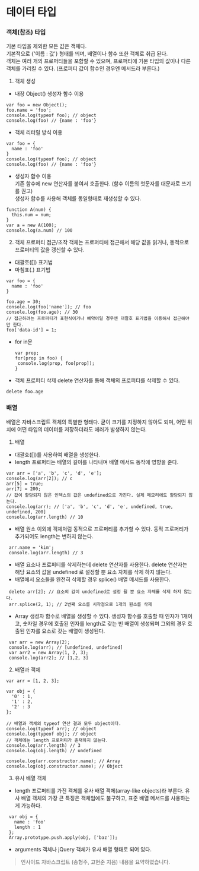 # 데이터 타입
### 객체(참조) 타입
기본 타입을 제외한 모든 값은 객체다.   
기본적으로 {'이름 : 값'} 형태를 띄며, 배열이나 함수 또한 객체로 취급 된다.  
객체는 여러 개의 프로퍼티들을 포함할 수 있으며,  프로퍼티에 기본 타입의 값이나 다른 객체를 가리킬 수 있다. (프로퍼티 값이 함수인 경우엔 메서드라 부른다.)

1. 객체 생성
 - 내장 Object() 생성자 함수 이용
  ```
  var foo = new Object();
  foo.name = 'foo';
  console.log(typeof foo); // object
  console.log(foo) // {name : 'foo'}
  ```
 - 객체 리터럴 방식 이용
  ```
  var foo = {
    name : 'foo'
  }
  console.log(typeof foo); // object
  console.log(foo) // {name : 'foo'}
  ```
 - 생성자 함수 이용  
  기존 함수에 new 연산자를 붙여서 호출한다. (함수 이름의 첫문자를 대문자로 쓰기를 권고)  
  생성자 함수를 사용해 객체를 동일형태로 재생성할 수 있다.
  ```
  function A(num) {
    this.num = num;
  }
  var a = new A(100);
  console.log(a.num) // 100
  ```
2. 객체 프로퍼티 접근/조작
 객체는 프로퍼티에 접근해서 해당 값을 읽거나, 동적으로 프로퍼티의 값을 갱신할 수 있다.
 - 대괄호([]) 표기법
 - 마침표(.) 표기법
  ```
  var foo = {
    name : 'foo'
  }

  foo.age = 30;
  console.log(foo['name']); // foo
  console.log(foo.age); // 30
  // 접근하려는 프로퍼티가 표현식이거나 예약어일 경우엔 대괄호 표기법을 이용해서 접근해야만 한다.
  foo['data-id'] = 1;
  ```
- for in문
  ```
  var prop;
  for(prop in foo) {
   console.log(prop, foo[prop]);
  }
  ```
- 객체 프로퍼티 삭제
 delete 연산자를 통해 객체의 프로퍼티를 삭제할 수 있다.
 ```
 delete foo.age
 ```
### 배열
배열은 자바스크립트 객체의 특별한 형태다. 굳이 크기를 지정하지 않아도 되며, 어떤 위치에 어떤 타입의 데이터를 저장하더라도 에러가 발생하지 않는다.

1. 배열
 - 대괄호([])를 사용하여 배열을 생성한다.
 - length 프로퍼티는 배열의 길이를 나타내며 배열 메서드 동작에 영향을 준다.
  ```
  var arr = ['a', 'b', 'c', 'd', 'e'];
  console.log(arr[2]); // c
  arr[5] = true;
  arr[7] = 200;
  // 값이 할당되지 않은 인덱스의 값은 undefined으로 가진다. 실제 메모리에도 할당되지 않는다.
  console.log(arr); // ['a', 'b', 'c', 'd', 'e', undefined, true, undefined, 200]
  console.log(arr.length) // 10
  ```
 - 배열 원소 이외에 객체처럼 동적으로 프로퍼티를 추가할 수 있다. 동적 프로퍼티가 추가되어도 length는 변하지 않는다.
  ```
   arr.name = 'kim';
   console.log(arr.length) // 3
  ```
 - 배열 요소나 프로퍼티를 삭제하는데 delete 연산자를 사용한다.
 delete 연산자는 해당 요소의 값을 undefined 로 설정할 뿐 요소 자체를 삭제 하지 않는다.
 - 배열에서 요소들을 완전히 삭제할 경우 splice() 배열 메서드를 사용한다.
  ```
   delete arr[2]; // 요소의 값이 undefined로 설정 될 뿐 요소 자체를 삭제 하지 않는다.
   arr.splice(2, 1); // 2번째 요소를 시작점으로 1개의 원소를 삭제
  ```
 - Array 생성자 함수로 배열을 생성할 수 있다. 생성자 함수를 호출할 때 인자가 1개이고, 숫자일 경우에 호출된 인자를 length로 갖는 빈 배열이 생성되며 그외의 경우 호출된 인자를 요소로 갖는 배열이 생성된다.
  ```
   var arr = new Array(2);
   console.log(arr); // [undefined, undefined]
   var arr2 = new Array(1, 2, 3);
   console.log(arr2); // [1,2, 3]
  ```
2. 배열과 객체
 ```
 var arr = [1, 2, 3];

 var obj = {
   '0' : 1,
   '1' : 2,
   '2' : 3
 };

 // 배열과 객체의 typeof 연산 결과 모두 object이다.
 console.log(typeof arr); // object
 console.log(typeof obj); // object
// 객체에는 length 프로퍼티가 존재하지 않는다.
 console.log(arr.length) // 3
 console.log(obj.length) // undefined

 console.log(arr.constructor.name); // Array
 console.log(obj.constructor.name); // Object
 ```
3. 유사 배열 객체
 - length 프로퍼티를 가진 객체를 유사 배열 객체(array-like objects)라 부른다. 유사 배열 객체의 가장 큰 특징은 객체임에도 불구하고, 표준 배열 메서드를 사용하는게 가능하다.
  ```
   var obj = {
     name : 'foo'
     length : 1
   };
   Array.prototype.push.apply(obj, ['baz']);
  ```
 - arguments 객체나 jQuery 객체가 유사 배열 형태로 되어 있다.

> 인사이드 자바스크립트 (송형주, 고현준 지음) 내용을 요약하였습니다.
